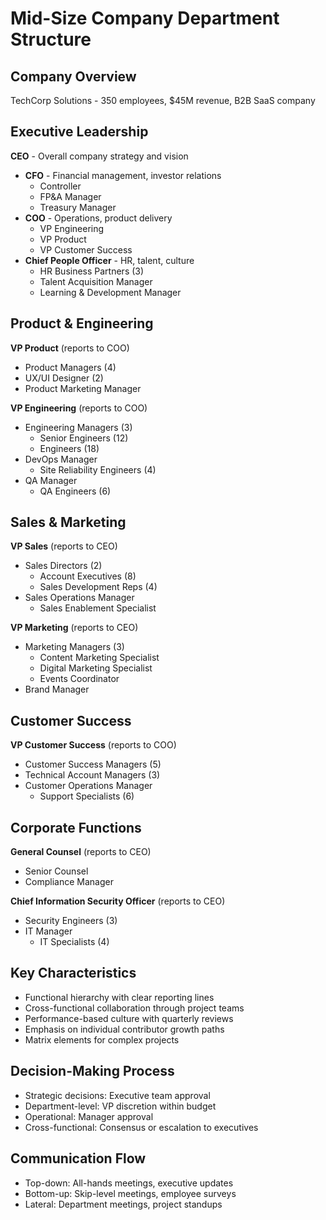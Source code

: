 # Mid-Size Company Department Structure

## Company Overview
TechCorp Solutions - 350 employees, $45M revenue, B2B SaaS company

## Executive Leadership
**CEO** - Overall company strategy and vision
- **CFO** - Financial management, investor relations
  - Controller
  - FP&A Manager
  - Treasury Manager
- **COO** - Operations, product delivery
  - VP Engineering
  - VP Product
  - VP Customer Success
- **Chief People Officer** - HR, talent, culture
  - HR Business Partners (3)
  - Talent Acquisition Manager
  - Learning & Development Manager

## Product & Engineering
**VP Product** (reports to COO)
- Product Managers (4)
- UX/UI Designer (2)
- Product Marketing Manager

**VP Engineering** (reports to COO)
- Engineering Managers (3)
  - Senior Engineers (12)
  - Engineers (18)
- DevOps Manager
  - Site Reliability Engineers (4)
- QA Manager
  - QA Engineers (6)

## Sales & Marketing
**VP Sales** (reports to CEO)
- Sales Directors (2)
  - Account Executives (8)
  - Sales Development Reps (4)
- Sales Operations Manager
  - Sales Enablement Specialist

**VP Marketing** (reports to CEO)
- Marketing Managers (3)
  - Content Marketing Specialist
  - Digital Marketing Specialist
  - Events Coordinator
- Brand Manager

## Customer Success
**VP Customer Success** (reports to COO)
- Customer Success Managers (5)
- Technical Account Managers (3)
- Customer Operations Manager
  - Support Specialists (6)

## Corporate Functions
**General Counsel** (reports to CEO)
- Senior Counsel
- Compliance Manager

**Chief Information Security Officer** (reports to CEO)
- Security Engineers (3)
- IT Manager
  - IT Specialists (4)

## Key Characteristics
- Functional hierarchy with clear reporting lines
- Cross-functional collaboration through project teams
- Performance-based culture with quarterly reviews
- Emphasis on individual contributor growth paths
- Matrix elements for complex projects

## Decision-Making Process
- Strategic decisions: Executive team approval
- Department-level: VP discretion within budget
- Operational: Manager approval
- Cross-functional: Consensus or escalation to executives

## Communication Flow
- Top-down: All-hands meetings, executive updates
- Bottom-up: Skip-level meetings, employee surveys
- Lateral: Department meetings, project standups
